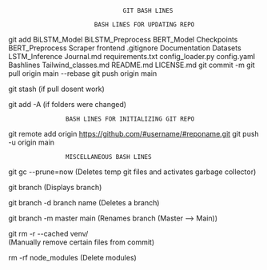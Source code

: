                                     GIT BASH LINES

                            BASH LINES FOR UPDATING REPO
                    
git add  BiLSTM_Model BiLSTM_Preprocess BERT_Model Checkpoints BERT_Preprocess Scraper frontend .gitignore Documentation Datasets LSTM_Inference Journal.md requirements.txt config_loader.py config.yaml Bashlines Tailwind_classes.md README.md LICENSE.md
git commit -m
git pull origin main --rebase 
git push origin main

git stash 
        (if pull dosent work)

git add -A 
        (if folders were changed)

                    BASH LINES FOR INITIALIZING GIT REPO


git remote add origin https://github.com/#username/#reponame.git
git push -u origin main

                    MISCELLANEOUS BASH LINES

git gc --prune=now 
                        (Deletes temp git files and activates garbage collector)

git branch 
                        (Displays branch)

git branch -d branch name 
                        (Deletes a branch)

git branch -m master main 
                        (Renames branch  (Master --> Main))

git rm -r --cached venv/   
                        (Manually remove certain files from commit)

rm -rf node_modules 
                        (Delete modules)






